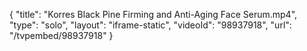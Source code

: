 {
    "title": "Korres Black Pine Firming and Anti-Aging Face Serum.mp4",
    "type": "solo",
    "layout": "iframe-static",
    "videoId": "98937918",
    "url": "\/tvpembed\/98937918"
}
